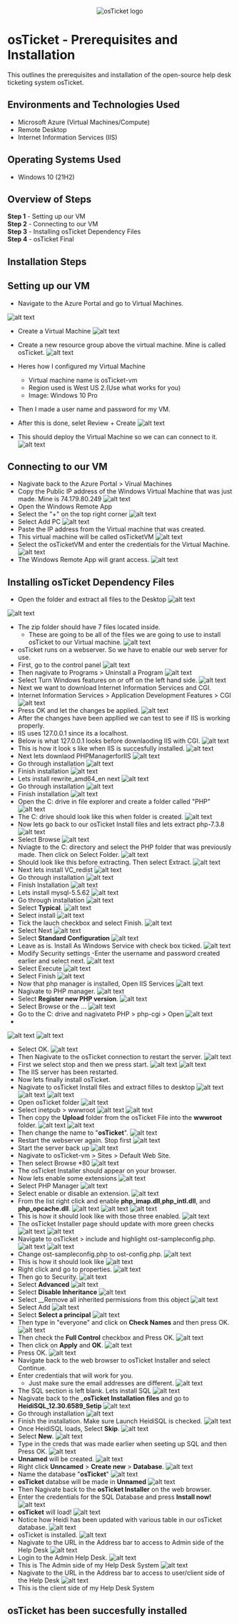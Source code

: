 <p align="center">
<img src="https://i.imgur.com/Clzj7Xs.png" alt="osTicket logo"/>
</p>

# osTicket - Prerequisites and Installation
This outlines the prerequisites and installation of the open-source help desk ticketing system osTicket.

## Environments and Technologies Used

- Microsoft Azure (Virtual Machines/Compute)
- Remote Desktop
- Internet Information Services (IIS)

## Operating Systems Used #

- Windows 10 (21H2)

## Overview of Steps
__Step 1__ - Setting up our VM  
__Step 2__ - Connecting to our VM  
__Step 3__ - Installing osTicket Dependency Files  
__Step 4__ - osTicket Final

## Installation Steps

## Setting up our VM

- Navigate to the Azure Portal and go to Virtual Machines.

 ![alt text](/MyScreenshots/SCR-20241117-ucnx.png)

 
- Create a Virtual Machine
 ![alt text](/MyScreenshots/SCR-20241117-ucti.png)

-  Create a new resource group above the virtual machine. Mine is called osTicket.
 ![alt text](/MyScreenshots/SCR-20241117-udck.png) 

- Heres how I configured my Virtual Machine
    - Virtual machine name is osTicket-vm
    - Region used is West US 2.(Use what works for you)
    - Image: Windows 10 Pro
 - Then I made a user name and password for my VM.
 - After this is done, selet Review + Create
 ![alt text](/MyScreenshots/SCR-20241117-udtc.png)

 -  This should deploy the Virtual Machine so we can can connect to it.
 ![alt text](/MyScreenshots/SCR-20241117-uepy.png)
  ## Connecting to our VM
- Nagivate back to the Azure Portal > Virual Machines
- Copy the Public IP address of the Windows Virtual Machine that was just made. Mine is 74.179.80.249
 ![alt text](/MyScreenshots/SCR-20241117-uest.png)
- Open the Windows Remote App
- Select the "+" on the top right corner
 ![alt text](/MyScreenshots/SCR-20241117-uezh.png)
 - Select Add PC
 ![alt text](/MyScreenshots/SCR-20241117-ufci.png)
 - Paste the IP address from the Virtual machine that was created.
 - This virtual machine will be called osTicketVM
 ![alt text](/MyScreenshots/SCR-20241117-ufmg.png)
 - Select the osTicketVM and enter the credentials for the Virtual Machine. 
 ![alt text](/MyScreenshots/SCR-20241117-ufrz.png)
 - The Windows Remote App will grant access. 
 ![alt text](/MyScreenshots/SCR-20241117-ufuy.png) 

 ## Installing osTicket Dependency Files
 - Open the folder and extract all files to the Desktop
 ![alt text](/MyScreenshots/SCR-20241117-ugti.png)
 
 ![alt text](/MyScreenshots/SCR-20241117-uhih.png)
 - The zip folder should have 7 files located inside.
	- These are going to be all of the files we are going to use to install osTicket to our Virtual machine. 
 ![alt text](/MyScreenshots/SCR-20241117-uhml.png) 
 - osTicket runs on a webserver. So we have to enable our web server for use.
 - First, go to the control panel
 ![alt text](/MyScreenshots/SCR-20241117-uhuh.png)
 - Then nagivate to Programs > Uninstall a Program
 ![alt text](/MyScreenshots/SCR-20241117-uiao.png)
 - Select Turn Windows features on or off on the left hand side.
 ![alt text](/MyScreenshots/SCR-20241117-uild.png) 
 - Next we want to download Internet Information Services and CGI.
 - Internet Information Services > Application Development Features > CGI
 ![alt text](/MyScreenshots/SCR-20241117-ujcb.png) 
 - Press OK and let the changes be applied.
 ![alt text](/MyScreenshots/SCR-20241117-ujhs.png)
 - After the changes have been appllied we can test to see if IIS is working properly.
 - IIS uses 127.0.0.1 since its a localhost.
 - Below is what 127.0.0.1 looks before downlaoding IIS with CGI. 
 ![alt text](/MyScreenshots/SCR-20241117-ujmh.png) 
 - This is how it look s like when IIS is succesfully installed.
 ![alt text](/MyScreenshots/SCR-20241117-ujqy.png)
 - Next lets downlaod PHPManagerforIIS
 ![alt text](/MyScreenshots/SCR-20241117-ukec.png)
 - Go through installation 
 ![alt text](/MyScreenshots/SCR-20241117-ukkr.png)
 - Finish installation 
 ![alt text](/MyScreenshots/SCR-20241117-ukoc.png)
 - Lets install rewrite_amd64_en next 
 ![alt text](/MyScreenshots/SCR-20241117-ukrv.png)
 - Go through installation 
 ![alt text](/MyScreenshots/SCR-20241117-uktz.png)
 - Finish installation 
 ![alt text](/MyScreenshots/SCR-20241117-ukvz.png)
 - Open the C: drive in file explorer and create a folder called "PHP" 
 ![alt text](/MyScreenshots/SCR-20241117-ulby.png)
 - The C: drive should look like this when folder is created. 
 ![alt text](/MyScreenshots/SCR-20241117-ulgd.png) 
 - Now lets go back to our osTicket Install files and lets extract php-7.3.8
 ![alt text](/MyScreenshots/SCR-20241117-uljw.png) 
 - Select Browse
 ![alt text](/MyScreenshots/SCR-20241117-ullv.png)
 - Nviagte to the C: directory and select the PHP folder that was previously made. Then click on Select Folder. 
 ![alt text](/MyScreenshots/SCR-20241117-ulpb.png) 
 - Should look like this before extracting. Then select Extract.
 ![alt text](/MyScreenshots/SCR-20241117-uluj.png) 
 - Next lets install VC_redist
 ![alt text](/MyScreenshots/SCR-20241117-ulws.png)
 - Go through installation 
 ![alt text](/MyScreenshots/SCR-20241117-ulyd.png)
 - Finish Installation 
 ![alt text](/MyScreenshots/SCR-20241117-ulzy.png)
 - Lets install mysql-5.5.62 
 ![alt text](/MyScreenshots/SCR-20241117-umex.png)
 - Go through installation 
 ![alt text](/MyScreenshots/SCR-20241117-umgn.png)
 - Select __Typical__. 
 ![alt text](/MyScreenshots/SCR-20241117-umhz.png)
 - Select install 
 ![alt text](/MyScreenshots/SCR-20241117-umka.png)
 - Tick the lauch checkbox and select Finish. 
 ![alt text](/MyScreenshots/SCR-20241117-umqq.png)
 - Select Next 
 ![alt text](/MyScreenshots/SCR-20241117-umup.png)
 - Select __Standard Configuration__ 
 ![alt text](/MyScreenshots/SCR-20241117-umwg.png)
 - Leave as is. Install As Windows Service with check box ticked. 
 ![alt text](/MyScreenshots/SCR-20241117-unau.png) 
 - Modify Security settings
 	-Enter the username and password created earlier and select next.
 ![alt text](/MyScreenshots/SCR-20241117-unyx.png)
 - Select Execute 
 ![alt text](/MyScreenshots/SCR-20241117-uocp.png) 
 - Select Finish
 ![alt text](/MyScreenshots/SCR-20241117-uoii.png)
 - Now that php manager is installed, Open IIS Services
 ![alt text](/MyScreenshots/SCR-20241117-uouo.png)
 - Nagivate to PHP manager. 
 ![alt text](/MyScreenshots/SCR-20241117-upga.png) 
 - Select __Register new PHP version__.
 ![alt text](/MyScreenshots/SCR-20241117-upig.png)
 - Select Browse or the ... 
 ![alt text](/MyScreenshots/SCR-20241117-uplt.png) 
 - Go to the C: drive and nagivateto PHP > php-cgi > Open
 ![alt text](/MyScreenshots/SCR-20241117-upqr.png) 
 - 
 ![alt text](/MyScreenshots/SCR-20241117-uqek.png) 
 ![alt text](/MyScreenshots/SCR-20241117-uqhb.png) 
 - Select OK.
 ![alt text](/MyScreenshots/SCR-20241117-uqlo.png) 
 - Then Nagivate to the osTicket connection to restart the server.
 ![alt text](/MyScreenshots/SCR-20241117-uqom.png) 
 - First we select stop and then we press start.
 ![alt text](/MyScreenshots/SCR-20241117-uqtd.png) 
 ![alt text](/MyScreenshots/SCR-20241117-uqwk.png)
 - The IIS server has been restarted.
 - Now lets finally install osTicket.
 - Nagivate to osTicket Install files and extract filles to desktop
 ![alt text](/MyScreenshots/SCR-20241117-urgg.png)
 ![alt text](/MyScreenshots/SCR-20241118-bacz.png) 
 ![alt text](/MyScreenshots/SCR-20241118-bafy.png)
 - Open osTicket folder 
 ![alt text](/MyScreenshots/SCR-20241118-bbmy.png)
 - Select inetpub > wwwroot 
 ![alt text](/MyScreenshots/SCR-20241118-bbuw.png) 
 ![alt text](/MyScreenshots/SCR-20241118-bcah.png)
 - Then copy the __Upload__ folder from the osTicket File into the __wwwroot__ folder. 
 ![alt text](/MyScreenshots/SCR-20241118-bcel.png) 
 ![alt text](/MyScreenshots/SCR-20241118-bcta.png) 
 - Then change the name to "__osTicket__".
 ![alt text](/MyScreenshots/SCR-20241118-bczw.png) 
 - Restart the webserver again. Stop first
 ![alt text](/MyScreenshots/SCR-20241118-bdhm.png)
 - Start the server back up 
 ![alt text](/MyScreenshots/SCR-20241118-bdjr.png) 
 - Nagivate to osTicket-vm > Sites > Default Web Site.
 - Then select Browse *80
 ![alt text](/MyScreenshots/SCR-20241118-bdom.png)
 - The osTicket Installer should appear on your browser.
 - Now lets enable some extensions 
 ![alt text](/MyScreenshots/SCR-20241118-bgvo.png)
 - Select PHP Manager
 ![alt text](/MyScreenshots/SCR-20241118-bhqb.png)
 - Select enable or disable an extension. 
 ![alt text](/MyScreenshots/SCR-20241118-bhti.png)
 - From the list right click and enable __php_imap.dll__,__php_intl.dll__, and __php_opcache.dll__. 
 ![alt text](/MyScreenshots/SCR-20241118-biau.png) 
 ![alt text](/MyScreenshots/SCR-20241118-bihb.png) 
 ![alt text](/MyScreenshots/SCR-20241118-biru.png)
 - This is how it should look like with those three enabled. 
 ![alt text](/MyScreenshots/SCR-20241118-biwi.png) 
 - The osTicket Installer page should update  with more green checks
 ![alt text](/MyScreenshots/SCR-20241118-bjdd.png) 
 ![alt text](/MyScreenshots/SCR-20241118-bjen.png) 
 - Navigate to osTicket > include and highlight ost-sampleconfig.php.
 ![alt text](/MyScreenshots/SCR-20241118-bjoo.png)
 ![alt text](/MyScreenshots/SCR-20241118-bjqj.png)
 - Change ost-sampleconfig.php to ost-config.php. 
 ![alt text](/MyScreenshots/SCR-20241118-bkjg.png) 
 - This is how it should look like
 ![alt text](/MyScreenshots/SCR-20241118-bkop.png) 
 - Right click and go to properties.
 ![alt text](/MyScreenshots/SCR-20241118-bktf.png) 
 - Then go to Security.
 ![alt text](/MyScreenshots/SCR-20241118-bkws.png) 
 - Select __Advanced__
 ![alt text](/MyScreenshots/SCR-20241118-blae.png) 
 - Select __Disable Inheritance__
 ![alt text](/MyScreenshots/SCR-20241118-blfy.png)
 - Select __Remove all inherited permissions from this object 
 ![alt text](/MyScreenshots/SCR-20241118-bliw.png)
 - Select Add 
 ![alt text](/MyScreenshots/SCR-20241118-blon.png) 
 - Select __Select a principal__
 ![alt text](/MyScreenshots/SCR-20241118-blql.png) 
 - Then type in "everyone" and click on __Check Names__ and then press OK.
 ![alt text](/MyScreenshots/SCR-20241118-bltt.png) 
 - Then check the __Full Control__ checkbox and Press OK.
 ![alt text](/MyScreenshots/SCR-20241118-blzi.png)
 - Then click on __Apply__ and __OK__. 
 ![alt text](/MyScreenshots/SCR-20241118-bmbz.png) 
 - Press OK.
 ![alt text](/MyScreenshots/SCR-20241118-bmqa.png)
 - Navigate back to the web browser to osTicket Installer and select Continue.
 - Enter credentials that will work for you.
   - Just make sure the email addresses are different.
 ![alt text](/MyScreenshots/SCR-20241118-bnfn.png) 
 - The SQL section is left blank. Lets install SQL 
 ![alt text](/MyScreenshots/SCR-20241118-bnin.png) 
 - Nagivate back to the ___osTicket Installation files__ and go to __HeidiSQL_12.30.6589_Setip__
 ![alt text](/MyScreenshots/SCR-20241118-bnkz.png) 
 - Go through installation
 ![alt text](/MyScreenshots/SCR-20241118-bnnm.png) 
 - Finish the installation. Make sure Launch HeidiSQL is checked.
 ![alt text](/MyScreenshots/SCR-20241118-bnrh.png) 
 - Once HeidiSQL loads, Select __Skip__.
 ![alt text](/MyScreenshots/SCR-20241118-bnur.png) 
 - Select __New__.
 ![alt text](/MyScreenshots/SCR-20241118-boav.png) 
 - Type in the creds that was made earlier when seeting up SQL and then Press OK.
 ![alt text](/MyScreenshots/SCR-20241118-bojd.png) 
 - __Unnamed__ will be created.
 ![alt text](/MyScreenshots/SCR-20241118-bopk.png) 
 - Right click __Unncamed__ > __Create new__ > __Database__.
 ![alt text](/MyScreenshots/SCR-20241118-bovk.png) 
 - Name the database "__osTicket__"
 ![alt text](/MyScreenshots/SCR-20241118-bpcd.png) 
 - __osTicket__ databse will be made in __Unnamed__
 ![alt text](/MyScreenshots/SCR-20241118-bpfv.png)
 - Then Nagivate back to the __osTicket Installer__ on the web browser.
 - Enter the credentials for the SQL Database and press __Install now!__
 ![alt text](/MyScreenshots/SCR-20241118-bpml.png) 
 - __osTicket__ will load!
 ![alt text](/MyScreenshots/SCR-20241118-bpqg.png) 
 - Notice how Heidi has been updated with various table in our osTicket database.
 ![alt text](/MyScreenshots/SCR-20241118-bqcc.png) 
 - osTicket is installed.
 ![alt text](/MyScreenshots/SCR-20241118-bqpj.png) 
 - Nagivate to the URL in the Address bar to access to Admin side of the Help Desk
 ![alt text](/MyScreenshots/SCR-20241118-brdq.png) 
 - Login to the Admin Help Desk.
 ![alt text](/MyScreenshots/SCR-20241118-brie.png) 
 - This is The Admin side of my Help Desk System
 ![alt text](/MyScreenshots/SCR-20241118-bros.png) 
 - Nagivate to the URL in the Address bar to access to user/client side of the Help Desk
 ![alt text](/MyScreenshots/SCR-20241118-brxy.png)
 - This is the client side of my Help Desk System

 ## osTicket has been succesfully installed


